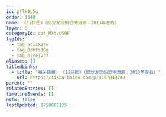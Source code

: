 ```yaml
---
id: pflk0q5g
order: 1048
name: 《12拼图》（部分发现的恐怖漫画；2013年左右）
layer: 5
categoryId: cat_MXtv05QF
tagIds:
  - tag_aci1X8zw
  - tag_Ocbts3Oq
  - tag_6irejv37
aliases: []
titledLinks:
  - title: "相关链接: 《12拼图》（部分发现的恐怖漫画；2013年左右）"
    url: https://tieba.baidu.com/p/9167848249
parent: ""
relatedEntries: []
timelineEvents: []
nsfw: false
lastUpdated: 1758087125
---
```


